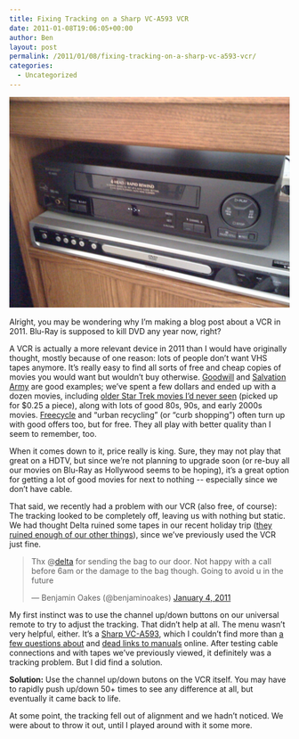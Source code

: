 ```yaml
---
title: Fixing Tracking on a Sharp VC-A593 VCR
date: 2011-01-08T19:06:05+00:00
author: Ben
layout: post
permalink: /2011/01/08/fixing-tracking-on-a-sharp-vc-a593-vcr/
categories:
  - Uncategorized
---
```

![Sharp VC-A593 VCR](/media/2011/11/08/Sharp-VC-A593-VCR.jpg)

Alright, you may be wondering why I&#8217;m making a blog post about a VCR in 2011. Blu-Ray is supposed to kill DVD any year now, right?

A VCR is actually a more relevant device in 2011 than I would have originally thought, mostly because of one reason: lots of people don&#8217;t want VHS tapes anymore. It&#8217;s really easy to find all sorts of free and cheap copies of movies you would want but wouldn&#8217;t buy otherwise. [Goodwill](http://www.goodwill.org/) and [Salvation Army](http://www.salvationarmyusa.org/) are good examples; we&#8217;ve spent a few dollars and ended up with a dozen movies, including [older Star Trek movies I&#8217;d never seen](http://www.amazon.com/Star-Trek-VI-Undiscovered-Country/dp/630242335X/ref=sr_1_5?ie=UTF8&qid=1294512878&sr=8-5) (picked up for $0.25 a piece), along with lots of good 80s, 90s, and early 2000s movies. [Freecycle](http://www.freecycle.org/) and &#8220;urban recycling&#8221; (or &#8220;curb shopping&#8221;) often turn up with good offers too, but for free. They all play with better quality than I seem to remember, too.

When it comes down to it, price really is king. Sure, they may not play that great on a HDTV, but since we&#8217;re not planning to upgrade soon (or re-buy all our movies on Blu-Ray as Hollywood seems to be hoping), it&#8217;s a great option for getting a lot of good movies for next to nothing -- especially since we don&#8217;t have cable.

That said, we recently had a problem with our VCR (also free, of course): The tracking looked to be completely off, leaving us with nothing but static. We had thought Delta ruined some tapes in our recent holiday trip ([they ruined enough of our other things](http://twitter.com/benjaminoakes/status/22252748820979712)), since we&#8217;ve previously used the VCR just fine.

<blockquote class="twitter-tweet">
  <p>
    Thx @<a href="https://twitter.com/delta">delta</a> for sending the bag to our door. Not happy with a call before 6am or the damage to the bag though. Going to avoid u in the future
  </p>
  
  <p>
    &mdash; Benjamin Oakes (@benjaminoakes) <a href="https://twitter.com/benjaminoakes/status/22252748820979712">January 4, 2011</a>
  </p>
</blockquote>



My first instinct was to use the channel up/down buttons on our universal remote to try to adjust the tracking. That didn&#8217;t help at all. The menu wasn&#8217;t very helpful, either. It&#8217;s a [Sharp VC-A593](http://www.google.com/search?q=Sharp+VC-A593), which I couldn&#8217;t find more than [a few questions about](http://www.fixya.com/support/t4192685-adjust_tracking_sharp_vc_a593_vcr) and [dead links to manuals](http://www.usersmanualguide.com/sharp/video_recorder/vc-a560u_h960u_h961u) online. After testing cable connections and with tapes we&#8217;ve previously viewed, it definitely was a tracking problem. But I did find a solution.

**Solution:** Use the channel up/down butons on the VCR itself. You may have to rapidly push up/down 50+ times to see any difference at all, but eventually it came back to life.

At some point, the tracking fell out of alignment and we hadn&#8217;t noticed. We were about to throw it out, until I played around with it some more.

